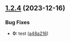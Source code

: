 ## [1.2.4](https://github.com/necodeus/blog-nuxt/compare/v1.2.3...v1.2.4) (2023-12-16)


### Bug Fixes

* **0:** test ([a48a216](https://github.com/necodeus/blog-nuxt/commit/a48a2169432a2ea67a6c1bff2a47986c74d48ef6))
